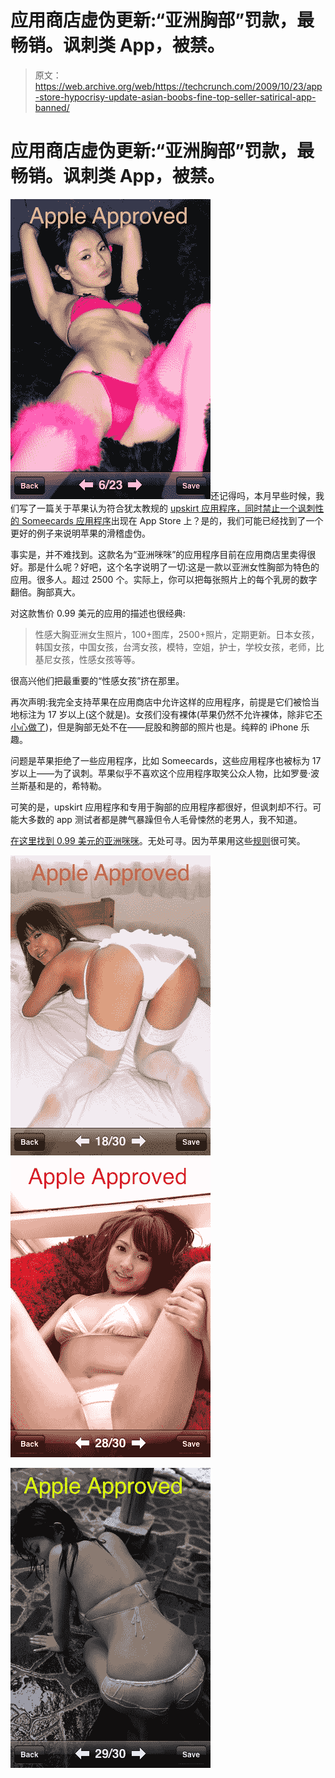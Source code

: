 # 应用商店虚伪更新:“亚洲胸部”罚款，最畅销。讽刺类 App，被禁。

> 原文：<https://web.archive.org/web/https://techcrunch.com/2009/10/23/app-store-hypocrisy-update-asian-boobs-fine-top-seller-satirical-app-banned/>

# 应用商店虚伪更新:“亚洲胸部”罚款，最畅销。讽刺类 App，被禁。

![IMG_0624](img/662aac8456586227e462f2ce44e60689.png "IMG_0624")还记得吗，本月早些时候，我们写了一篇关于苹果认为符合犹太教规的 [upskirt 应用程序，同时](https://web.archive.org/web/20221225071733/http://techcrunch.com/2009/10/07/satirical-iphone-apps-not-cool-upskirt-iphone-apps-cool/)[禁止一个讽刺性的 Someecards 应用程序](https://web.archive.org/web/20221225071733/http://techcrunch.com/2009/10/07/apple-rejects-someecards-app-for-being-full-of-someecards-content/)出现在 App Store 上？是的，我们可能已经找到了一个更好的例子来说明苹果的滑稽虚伪。

事实是，并不难找到。这款名为“亚洲咪咪”的应用程序目前在应用商店里卖得很好。那是什么呢？好吧，这个名字说明了一切:这是一款以亚洲女性胸部为特色的应用。很多人。超过 2500 个。实际上，你可以把每张照片上的每个乳房的数字翻倍。胸部真大。

对这款售价 0.99 美元的应用的描述也很经典:

> 性感大胸亚洲女生照片，100+图库，2500+照片，定期更新。日本女孩，韩国女孩，中国女孩，台湾女孩，模特，空姐，护士，学校女孩，老师，比基尼女孩，性感女孩等等。

很高兴他们把最重要的“性感女孩”挤在那里。

再次声明:我完全支持苹果在应用商店中允许这样的应用程序，前提是它们被恰当地标注为 17 岁以上(这个就是)。女孩们没有裸体(苹果仍然不允许裸体，除非它[不小心做了](https://web.archive.org/web/20221225071733/http://techcrunch.com/2009/06/24/yep-iporn-is-here-for-the-iphone/))，但是胸部无处不在——屁股和胯部的照片也是。纯粹的 iPhone 乐趣。

问题是苹果拒绝了一些应用程序，比如 Someecards，这些应用程序也被标为 17 岁以上——为了讽刺。苹果似乎不喜欢这个应用程序取笑公众人物，比如罗曼·波兰斯基和是的，希特勒。

可笑的是，upskirt 应用程序和专用于胸部的应用程序都很好，但讽刺却不行。可能大多数的 app 测试者都是脾气暴躁但令人毛骨悚然的老男人，我不知道。

[在这里找到 0.99 美元的亚洲咪咪](https://web.archive.org/web/20221225071733/http://itunes.apple.com/WebObjects/MZStore.woa/wa/viewSoftware?id=324187335&mt=8)。无处可寻。因为苹果用这些[规则](https://web.archive.org/web/20221225071733/http://techcrunch.com/2009/06/29/heres-how-iphone-app-store-ratings-work-hint-they-dont/)很可笑。

![IMG_0626](img/9d6c17478361c1f7fb67e18568397523.png "IMG_0626") ![IMG_0625](img/015edaaa84d6289a6699602a0478e775.png "IMG_0625")

![IMG_0623](img/122aed65f1ae114a8a7a793d66cb748b.png "IMG_0623")